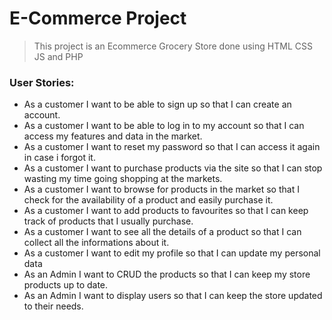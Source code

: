 # E-Commerce Project

> This project is an Ecommerce Grocery Store done using HTML CSS JS and PHP

### User Stories:

- As a customer I want to be able to sign up so that I can create an account.
- As a customer I want to be able to log in to my account so that I can access my features and data in the market.
- As a customer I want to reset my password so that I can access it again in case i forgot it.
- As a customer I want to purchase products via the site so that I can stop wasting my time going shopping at the markets.
- As a customer I want to browse for products in the market so that I check for the availability of a product and easily purchase it.
- As a customer I want to add products to favourites so that I can keep track of products that I usually purchase.
- As a customer I want to see all the details of a product so that I can collect all the informations about it.
- As a customer I want to edit my profile so that I can update my personal data
- As an Admin I want to CRUD the products so that I can keep my store products up to date.
- As an Admin I want to display users so that I can keep the store updated to their needs.
